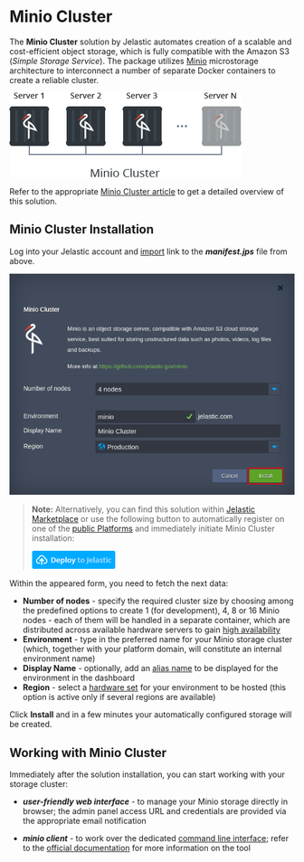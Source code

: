 # Minio Cluster

The **Minio Cluster** solution by Jelastic automates creation of a scalable and cost-efficient object storage, which is fully compatible with the Amazon S3 (_Simple Storage Service_). The package utilizes [Minio](https://www.minio.io/) microstorage architecture to interconnect a number of separate Docker containers to create a reliable cluster.

![Minio S3 Cluster](images/minio-s3-cluster.png)

Refer to the appropriate [Minio Cluster article](https://jelastic.com/blog/s3-minio-cloud-storage-cluster-in-containers/) to get a detailed overview of this solution.

## Minio Cluster Installation

Log into your Jelastic account and [import](https://docs.jelastic.com/environment-import) link to the _**manifest.jps**_ file from above.

![Minio Cluster Installation](images/minio-cluster-installation.png)

> **Note:** Alternatively, you can find this solution within [Jelastic Marketplace](https://docs.jelastic.com/marketplace) or use the following button to automatically register on one of the [public Platforms](https://jelastic.cloud/) and immediately initiate Minio Cluster installation:
> 
> [![Deploy](/images/deploy-to-jelastic.png)](https://jelastic.com/install-application/?manifest=https://raw.githubusercontent.com/jelastic-jps/minio/master/manifest.jps&min-version=4.6)

Within the appeared form, you need to fetch the next data:
* **Number of nodes** - specify the required cluster size by choosing among the predefined options to create 1 (for development), 4, 8 or 16 Minio nodes - each of them will be handled in a separate container, which are distributed across available hardware servers to gain [high availability](https://docs.jelastic.com/isolated-containers?utm_source=minio-cluster#b)
* **Environment** - type in the preferred name for your Minio storage cluster (which, together with your platform domain, will constitute an internal environment name)
* **Display Name** - optionally, add an [alias name](https://docs.jelastic.com/environment-aliases) to be displayed for the environment in the dashboard
* **Region** - select a [hardware set](https://docs.jelastic.com/environment-regions) for your environment to be hosted (this option is active only if several regions are available)

Click **Install** and in a few minutes your automatically configured storage will be created.

## Working with Minio Cluster

Immediately after the solution installation, you can start working with your storage cluster:

* _**user-friendly web interface**_ - to manage your Minio storage directly in browser; the admin panel access URL and credentials are provided via the appropriate email notification

* _**minio client**_ - to work over the dedicated [command line interface](https://www.minio.io/downloads.html#download-client); refer to the [official documentation](https://docs.minio.io/docs/minio-client-complete-guide) for more information on the tool
